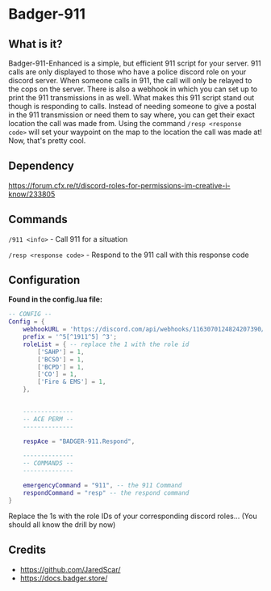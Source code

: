 # Badger-911

## What is it?

Badger-911-Enhanced is a simple, but efficient 911 script for your server. 911 calls are only displayed to those who have a police discord role on your discord server. When someone calls in 911, the call will only be relayed to the cops on the server. There is also a webhook in which you can set up to print the 911 transmissions in as well. What makes this 911 script stand out though is responding to calls. Instead of needing someone to give a postal in the 911 transmission or need them to say where, you can get their exact location the call was made from. Using the command `/resp <response code>` will set your waypoint on the map to the location the call was made at! Now, that's pretty cool.

## Dependency

https://forum.cfx.re/t/discord-roles-for-permissions-im-creative-i-know/233805


## Commands

`/911 <info>` - Call 911 for a situation 

`/resp <response code>` - Respond to the 911 call with this response code

## Configuration

**Found in the config.lua file:**

```LUA
-- CONFIG --
Config = {
    webhookURL = 'https://discord.com/api/webhooks/1163070124824207390/44oEXeH4ds_Zf9rIDVf-OEul26UGAgyUOOWdmhZUcE85leQ1IpHTVXlr-EiyKq4huwDK',
    prefix = '^5[^1911^5] ^3';
    roleList = { -- replace the 1 with the role id
        ['SAHP'] = 1,
        ['BCSO'] = 1,
        ['BCPD'] = 1,
        ['CO'] = 1,
        ['Fire & EMS'] = 1,
    },

    
    --------------
    -- ACE PERM --
    --------------

    respAce = "BADGER-911.Respond",

    --------------
    -- COMMANDS --
    --------------

    emergencyCommand = "911", -- the 911 Command
    respondCommand = "resp" -- the respond command
}
```

Replace the 1s with the role IDs of your corresponding discord roles... (You should all know the drill by now)

## Credits

- https://github.com/JaredScar/
- https://docs.badger.store/

